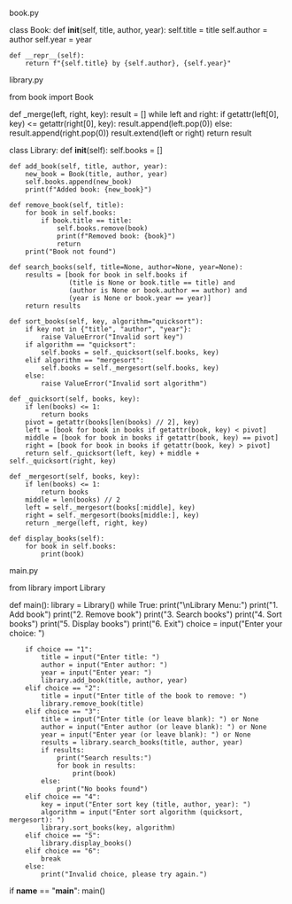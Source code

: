 book.py

class Book:
    def __init__(self, title, author, year):
        self.title = title
        self.author = author
        self.year = year

    def __repr__(self):
        return f"{self.title} by {self.author}, {self.year}"


library.py

from book import Book


def _merge(left, right, key):
    result = []
    while left and right:
        if getattr(left[0], key) <= getattr(right[0], key):
            result.append(left.pop(0))
        else:
            result.append(right.pop(0))
    result.extend(left or right)
    return result


class Library:
    def __init__(self):
        self.books = []

    def add_book(self, title, author, year):
        new_book = Book(title, author, year)
        self.books.append(new_book)
        print(f"Added book: {new_book}")

    def remove_book(self, title):
        for book in self.books:
            if book.title == title:
                self.books.remove(book)
                print(f"Removed book: {book}")
                return
        print("Book not found")

    def search_books(self, title=None, author=None, year=None):
        results = [book for book in self.books if
                   (title is None or book.title == title) and
                   (author is None or book.author == author) and
                   (year is None or book.year == year)]
        return results

    def sort_books(self, key, algorithm="quicksort"):
        if key not in {"title", "author", "year"}:
            raise ValueError("Invalid sort key")
        if algorithm == "quicksort":
            self.books = self._quicksort(self.books, key)
        elif algorithm == "mergesort":
            self.books = self._mergesort(self.books, key)
        else:
            raise ValueError("Invalid sort algorithm")

    def _quicksort(self, books, key):
        if len(books) <= 1:
            return books
        pivot = getattr(books[len(books) // 2], key)
        left = [book for book in books if getattr(book, key) < pivot]
        middle = [book for book in books if getattr(book, key) == pivot]
        right = [book for book in books if getattr(book, key) > pivot]
        return self._quicksort(left, key) + middle + self._quicksort(right, key)

    def _mergesort(self, books, key):
        if len(books) <= 1:
            return books
        middle = len(books) // 2
        left = self._mergesort(books[:middle], key)
        right = self._mergesort(books[middle:], key)
        return _merge(left, right, key)

    def display_books(self):
        for book in self.books:
            print(book)


main.py

from library import Library


def main():
    library = Library()
    while True:
        print("\nLibrary Menu:")
        print("1. Add book")
        print("2. Remove book")
        print("3. Search books")
        print("4. Sort books")
        print("5. Display books")
        print("6. Exit")
        choice = input("Enter your choice: ")

        if choice == "1":
            title = input("Enter title: ")
            author = input("Enter author: ")
            year = input("Enter year: ")
            library.add_book(title, author, year)
        elif choice == "2":
            title = input("Enter title of the book to remove: ")
            library.remove_book(title)
        elif choice == "3":
            title = input("Enter title (or leave blank): ") or None
            author = input("Enter author (or leave blank): ") or None
            year = input("Enter year (or leave blank): ") or None
            results = library.search_books(title, author, year)
            if results:
                print("Search results:")
                for book in results:
                    print(book)
            else:
                print("No books found")
        elif choice == "4":
            key = input("Enter sort key (title, author, year): ")
            algorithm = input("Enter sort algorithm (quicksort, mergesort): ")
            library.sort_books(key, algorithm)
        elif choice == "5":
            library.display_books()
        elif choice == "6":
            break
        else:
            print("Invalid choice, please try again.")


if __name__ == "__main__":
    main()

